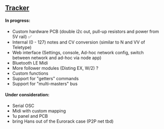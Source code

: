 ## [Tracker](#tracker)


#### In progress:

- Custom hardware PCB (double i2c out, pull-up resistors and power from 5V rail) ✅
- Internal (0 - 127) notes and CV conversion (similar to N and VV of Teletype)
- Web interface (Settings, console, Ad-hoc network config, switch between network and ad-hoc via node app)
- Bluetooth LE Midi
- More follower modules (Disting EX, W/2) ?
- Custom functions
- Support for "getters" commands
- Support for "multi-masters" bus


#### Under consideration:

- Serial OSC
- Midi with custom mapping
- 1u panel and PCB
- bring Hans out of the Eurorack case (P2P net tbd)
